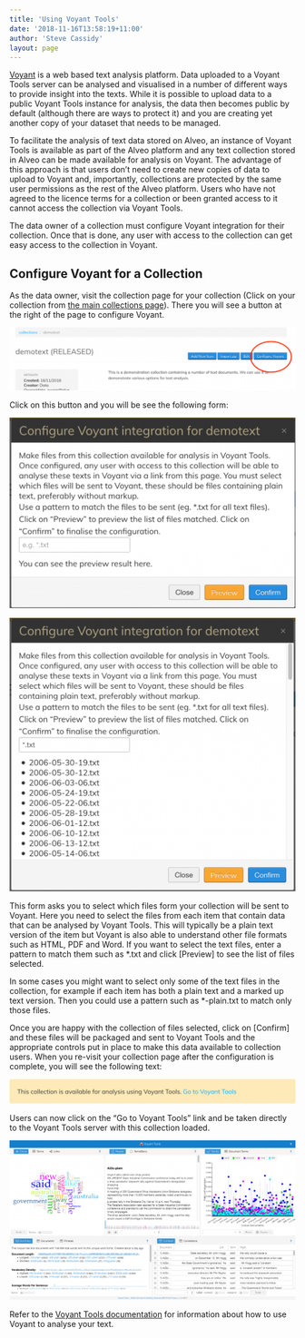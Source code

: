 ```yaml
---
title: 'Using Voyant Tools'
date: '2018-11-16T13:58:19+11:00'
author: 'Steve Cassidy'
layout: page
---
```


[Voyant](http://docs.voyant-tools.org/) is a web based text analysis platform. Data uploaded to a Voyant Tools server can be analysed and visualised in a number of different ways to provide insight into the texts. While it is possible to upload data to a public Voyant Tools instance for analysis, the data then becomes public by default (although there are ways to protect it) and you are creating yet another copy of your dataset that needs to be managed.

To facilitate the analysis of text data stored on Alveo, an instance of Voyant Tools is available as part of the Alveo platform and any text collection stored in Alveo can be made available for analysis on Voyant. The advantage of this approach is that users don’t need to create new copies of data to upload to Voyant and, importantly, collections are protected by the same user permissions as the rest of the Alveo platform. Users who have not agreed to the licence terms for a collection or been granted access to it cannot access the collection via Voyant Tools.

The data owner of a collection must configure Voyant integration for their collection. Once that is done, any user with access to the collection can get easy access to the collection in Voyant.

## Configure Voyant for a Collection

As the data owner, visit the collection page for your collection (Click on your collection from [the main collections page](https://app.alveo.edu.au/catalog/)). There you will see a button at the right of the page to configure Voyant.

![](assets/files/2018/11/Screenshot_2018-11-16-Alveo-1-1024x225.png)

Click on this button and you will be see the following form:

![](assets/files/2018/11/Screenshot_2018-11-16-Alveo1-1024x683.png)

![](assets/files/2018/11/Screenshot_2018-11-16-Alveo2-1024x979.png)

This form asks you to select which files form your collection will be sent to Voyant. Here you need to select the files from each item that contain data that can be analysed by Voyant Tools. This will typically be a plain text version of the item but Voyant is also able to understand other file formats such as HTML, PDF and Word. If you want to select the text files, enter a pattern to match them such as \*.txt and click \[Preview\] to see the list of files selected.

In some cases you might want to select only some of the text files in the collection, for example if each item has both a plain text and a marked up text version. Then you could use a pattern such as \*-plain.txt to match only those files.

Once you are happy with the collection of files selected, click on \[Confirm\] and these files will be packaged and sent to Voyant Tools and the appropriate controls put in place to make this data available to collection users. When you re-visit your collection page after the configuration is complete, you will see the following text:

![](assets/files/2018/11/Screenshot_2018-11-16-Alveo3-1024x88.png)

Users can now click on the “Go to Voyant Tools” link and be taken directly to the Voyant Tools server with this collection loaded.

![](assets/files/2018/11/Screenshot_2018-11-16-Voyant-Tools-1024x571.png)

Refer to the [Voyant Tools documentation](http://docs.voyant-tools.org/) for information about how to use Voyant to analyse your text.